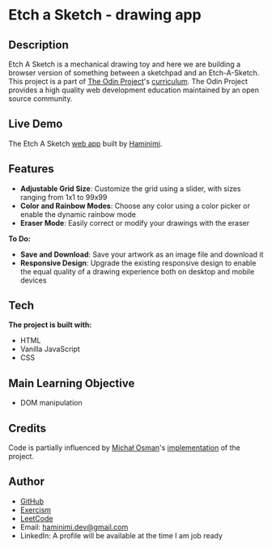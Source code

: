 # Etch a Sketch - drawing app
## Description
Etch A Sketch is a mechanical drawing toy and here we are building a browser version of something between a sketchpad and an Etch-A-Sketch. This project is a part of [The Odin Project](https://www.theodinproject.com/dashboard)'s [curriculum](https://www.theodinproject.com/lessons/foundations-etch-a-sketch). The Odin Project provides a high quality web development education maintained by an open source community.
## Live Demo
The Etch A Sketch [web app](https://haminimi.github.io/etch-a-sketch/) built by [Haminimi](https://github.com/Haminimi).
## Features
- **Adjustable Grid Size**: Customize the grid using a slider, with sizes ranging from 1x1 to 99x99
- **Color and Rainbow Modes**: Choose any color using a color picker or enable the dynamic rainbow mode
- **Eraser Mode**: Easily correct or modify your drawings with the eraser

**To Do:**
- **Save and Download**: Save your artwork as an image file and download it
- **Responsive Design**: Upgrade the existing responsive design to enable the equal quality of a drawing experience both on desktop and mobile devices
## Tech
**The project is built with:**
- HTML
- Vanilla JavaScript
- CSS
## Main Learning Objective
- DOM manipulation
## Credits
Code is partially influenced by [Michał Osman](https://github.com/michalosman)'s [implementation](https://github.com/michalosman/etch-a-sketch) of the project.
## Author
- [GitHub](https://github.com/Haminimi)
- [Exercism](https://exercism.org/profiles/Haminimi)
- [LeetCode](https://leetcode.com/Haminimi/)
- Email: haminimi.dev@gmail.com
- LinkedIn: A profile will be available at the time I am job ready

